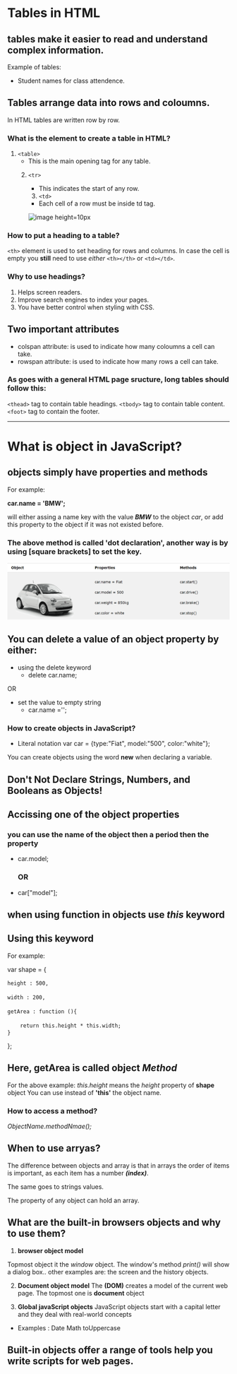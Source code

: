 # Tables in HTML
## tables make it easier to read and understand complex information.
Example of tables:
- Student names for class attendence.
## Tables arrange data into rows and coloumns.
In HTML tables are written row by row.
### What is the element to create a table in **HTML**?
1. `<table>` 
    - This is the main opening tag for any table.
    2. `<tr>` 
        - This indicates the start of any row.
        3. `<td>`
         - Each cell of a row must be inside td tag.


         ![image height=10px](https://www.realmeye.com/forum/uploads/default/original/2X/c/cf367e39bb642ed71b48511cee77d1692ef426c1.png)
### How to put a heading to a table?
`<th>` element is used to set heading for rows and columns. In case the cell is empty you **still** need to use *either* `<th></th>` or `<td></td>`.

### Why to use headings?
1. Helps screen readers.
2. Improve search engines to index your pages.
3. You have better control when styling with CSS.


## Two important attributes
- colspan attribute: is used to indicate how many coloumns a cell can take.
- rowspan attribute: is used to indicate how many rows a cell can take.

### As goes with a general HTML page sructure, long tables should follow this:
`<thead>` tag to contain table headings.
`<tbody>` tag to contain table content.
`<foot>`  tag to contain the footer.

___________________________________________________________

# What is object in JavaScript?
## objects simply have properties and methods
For example:

**car.name = 'BMW';** 

will either assing a name key with the value ***BMW*** to the object *car*, or add this property to the object if it was not existed before.

### The above method is called **'dot declaration'**, another way is by using [square brackets] to set the key.

![image](images/object.png)

## You can delete a value of an object property by either:
- using the delete keyword 
  - delete car.name;

OR
- set the value to empty string
  - car.name ='';

### How to create objects in JavaScript?
- Literal notation
var car = {type:"Fiat", model:"500", color:"white"};

You can create objects using the word **new** when declaring a variable.


## Don't Not Declare Strings, Numbers, and Booleans as Objects!

## Accissing one of the object properties
 ### you can use the name of the object then a period then the property 
 - car.model;
    ### OR
 - car["model"];

## when using function in objects use *this* keyword

## Using this keyword 
For example:

var shape = {

    height : 500,

    width : 200,

    getArea : function (){

        return this.height * this.width;
    }
};

## Here, getArea is called object *Method*

For the above example: *this.height* means the *height* property of **shape** object
You can use instead of **'this'** the object name.

### How to access a method?

*ObjectName.methodNmae();*

## When to use arryas?

The difference between objects and array is that in arrays the order of items is important, as each item has a number ***(index)***.

The same goes to strings values.

The property of any object can hold an array.

## What are the built-in browsers objects and why to use them?

1. **browser object model**

Topmost object it the *window* object. The window's method *print()* will show a dialog box..
other examples are: the screen and the history objects.


2. **Document object model**
The **(DOM)** creates a model of the current web page. The topmost one is **document** object


3. **Global javaScript objects**
JavaScript objects start with a capital letter and they deal with real-world concepts
- Examples :
Date 
Math
toUppercase

## Built-in objects offer a range of tools help you write scripts for web pages.



